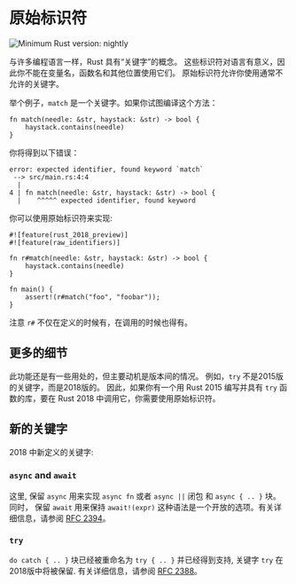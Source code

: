 # 原始标识符

![Minimum Rust version: nightly](https://img.shields.io/badge/Minimum%20Rust%20Version-nightly-red.svg)

与许多编程语言一样，Rust 具有“关键字”的概念。
这些标识符对语言有意义，因此你不能在变量名，函数名和其他位置使用它们。
原始标识符允许你使用通常不允许的关键字。

举个例子，`match` 是一个关键字。如果你试图编译这个方法：

```rust,ignore
fn match(needle: &str, haystack: &str) -> bool {
    haystack.contains(needle)
}
```

你将得到以下错误：

```text
error: expected identifier, found keyword `match`
 --> src/main.rs:4:4
  |
4 | fn match(needle: &str, haystack: &str) -> bool {
  |    ^^^^^ expected identifier, found keyword
```

你可以使用原始标识符来实现:

```rust,ignore
#![feature(rust_2018_preview)]
#![feature(raw_identifiers)]

fn r#match(needle: &str, haystack: &str) -> bool {
    haystack.contains(needle)
}

fn main() {
    assert!(r#match("foo", "foobar"));
}
```

注意 `r#` 不仅在定义的时候有，在调用的时候也得有。

## 更多的细节
此功能还是有一些用处的，但主要动机是版本间的情况。
例如，`try` 不是2015版的关键字，而是2018版的。
因此，如果你有一个用 Rust 2015 编写并具有 `try` 函数的库，要在 Rust 2018 中调用它，你需要使用原始标识符。

## 新的关键字

2018 中新定义的关键字:

### `async` and `await`

[RFC 2394]: https://github.com/rust-lang/rfcs/blob/master/text/2394-async_await.md#final-syntax-for-the-await-expression

这里, 保留 `async` 用来实现 `async fn` 或者 `async ||` 闭包 和 `async { .. }` 块。
同时， 保留 `await` 用来保持 `await!(expr)` 这种语法是一个开放的选项。有关详细信息，请参阅 [RFC 2394]。

### `try`

[RFC 2388]: https://github.com/rust-lang/rfcs/pull/2388

`do catch { .. }` 块已经被重命名为 `try { .. }` 并已经得到支持, 关键字 `try` 在2018版中将被保留. 有关详细信息，请参阅 [RFC 2388]。
